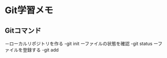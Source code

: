 # Git学習メモ
## Gitコマンド

－ローカルリポジトリを作る
    -git init
ーファイルの状態を確認
    -git status
ーファイルを登録する
    -git add
